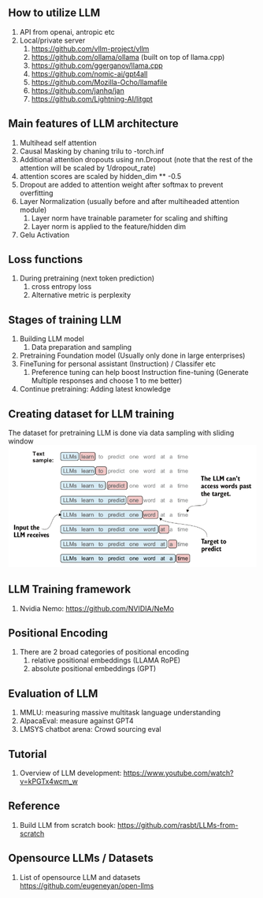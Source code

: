 ## How to utilize LLM
1. API from openai, antropic etc
2. Local/private server
   1. https://github.com/vllm-project/vllm
   2. https://github.com/ollama/ollama (built on top of llama.cpp)
   3. https://github.com/ggerganov/llama.cpp
   4. https://github.com/nomic-ai/gpt4all
   5. https://github.com/Mozilla-Ocho/llamafile
   6. https://github.com/janhq/jan
   7. https://github.com/Lightning-AI/litgpt



## Main features of LLM architecture
1. Multihead self attention
2. Causal Masking by chaning trilu to -torch.inf
3. Additional attention dropouts using nn.Dropout (note that the rest of the attention will be scaled by 1/dropout_rate)
4. attention scores are scaled by hidden_dim ** -0.5
5. Dropout are added to attention weight after softmax to prevent overfitting
6. Layer Normalization (usually before and after multiheaded attention module)
   1. Layer norm have trainable parameter for scaling and shifting 
   2. Layer norm is applied to the feature/hidden dim
7. Gelu Activation

## Loss functions
1. During pretraining (next token prediction)
   1. cross entropy loss 
   2. Alternative metric is perplexity 



## Stages of training LLM
1. Building LLM model
   1. Data preparation and sampling
2. Pretraining Foundation model (Usually only done in large enterprises)
3. FineTuning for personal assistant (Instruction) / Classifer etc
   1. Preference tuning can help boost Instruction fine-tuning (Generate Multiple responses and choose 1 to me better)
4. Continue pretraining: Adding latest knowledge

## Creating dataset for LLM training
The dataset for pretraining LLM is done via data sampling with sliding window
![Alt text](../assets/DataSamplingSlidingWindow.jpg)

## LLM Training framework
1. Nvidia Nemo: https://github.com/NVIDIA/NeMo


## Positional Encoding
1. There are 2 broad categories of positional encoding
   1. relative positional embeddings (LLAMA RoPE)
   2. absolute positional embeddings (GPT)

## Evaluation of LLM
1. MMLU: measuring massive multitask language understanding
2. AlpacaEval: measure against GPT4
3. LMSYS chatbot arena: Crowd sourcing eval


## Tutorial
1. Overview of LLM development: https://www.youtube.com/watch?v=kPGTx4wcm_w

## Reference
1. Build LLM from scratch book: https://github.com/rasbt/LLMs-from-scratch


## Opensource LLMs / Datasets
1. List of opensource LLM and datasets https://github.com/eugeneyan/open-llms